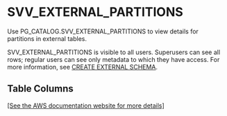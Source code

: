 # SVV\_EXTERNAL\_PARTITIONS<a name="r_SVV_EXTERNAL_PARTITIONS"></a>

Use PG_CATALOG.SVV\_EXTERNAL\_PARTITIONS to view details for partitions in external tables\. 

SVV\_EXTERNAL\_PARTITIONS is visible to all users\. Superusers can see all rows; regular users can see only metadata to which they have access\. For more information, see [CREATE EXTERNAL SCHEMA](r_CREATE_EXTERNAL_SCHEMA.md)\.

## Table Columns<a name="r_SVV_EXTERNAL_PARTITIONS-table-columns"></a>

[\[See the AWS documentation website for more details\]](http://docs.aws.amazon.com/redshift/latest/dg/r_SVV_EXTERNAL_PARTITIONS.html)
